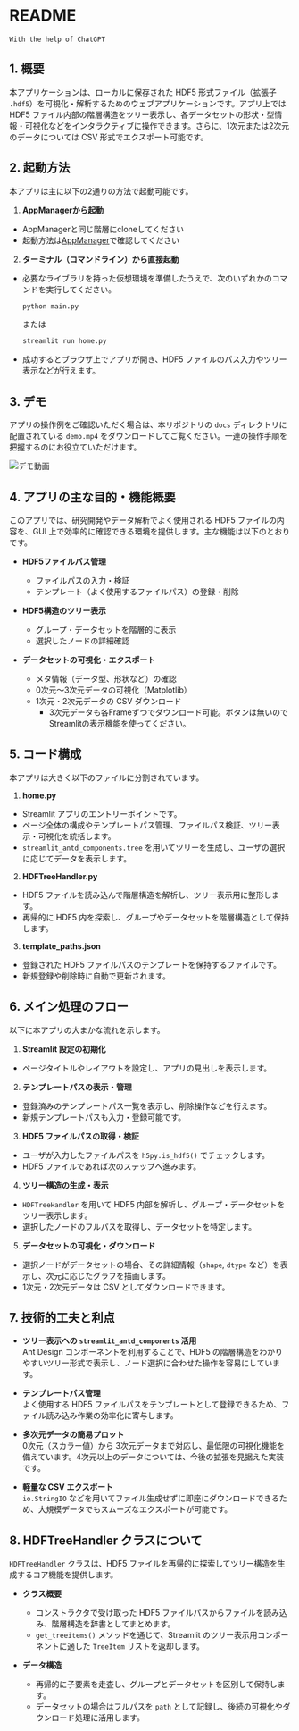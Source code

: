 # README

`With the help of ChatGPT`

## 1. 概要
本アプリケーションは、ローカルに保存された HDF5 形式ファイル（拡張子 `.hdf5`）を可視化・解析するためのウェブアプリケーションです。アプリ上では HDF5 ファイル内部の階層構造をツリー表示し、各データセットの形状・型情報・可視化などをインタラクティブに操作できます。さらに、1次元または2次元のデータについては CSV 形式でエクスポート可能です。



## 2. 起動方法
本アプリは主に以下の2通りの方法で起動可能です。

1. **AppManagerから起動**
  - AppManagerと同じ階層にcloneしてください
  - 起動方法は[AppManager](https://github.com/ishizawa2468/AppManagerForStreamlit?tab=readme-ov-file#%E6%A6%82%E8%A6%81)で確認してください

2. **ターミナル（コマンドライン）から直接起動**
  - 必要なライブラリを持った仮想環境を準備したうえで、次のいずれかのコマンドを実行してください。
    ```bash
    python main.py
    ```
    または
    ```bash
    streamlit run home.py
    ```
  - 成功するとブラウザ上でアプリが開き、HDF5 ファイルのパス入力やツリー表示などが行えます。



## 3. デモ
アプリの操作例をご確認いただく場合は、本リポジトリの `docs` ディレクトリに配置されている `demo.mp4` をダウンロードしてご覧ください。一連の操作手順を把握するのにお役立ていただけます。

![デモ動画](docs/demo.gif)

## 4. アプリの主な目的・機能概要
このアプリでは、研究開発やデータ解析でよく使用される HDF5 ファイルの内容を、GUI 上で効率的に確認できる環境を提供します。主な機能は以下のとおりです。

- **HDF5ファイルパス管理**
  - ファイルパスの入力・検証
  - テンプレート（よく使用するファイルパス）の登録・削除

- **HDF5構造のツリー表示**
  - グループ・データセットを階層的に表示
  - 選択したノードの詳細確認

- **データセットの可視化・エクスポート**
  - メタ情報（データ型、形状など）の確認
  - 0次元～3次元データの可視化（Matplotlib）
  - 1次元・2次元データの CSV ダウンロード
    - 3次元データも各Frameずつでダウンロード可能。ボタンは無いのでStreamlitの表示機能を使ってください。



## 5. コード構成
本アプリは大きく以下のファイルに分割されています。

1. **home.py**
  - Streamlit アプリのエントリーポイントです。
  - ページ全体の構成やテンプレートパス管理、ファイルパス検証、ツリー表示・可視化を統括します。
  - `streamlit_antd_components.tree` を用いてツリーを生成し、ユーザの選択に応じてデータを表示します。

2. **HDFTreeHandler.py**
  - HDF5 ファイルを読み込んで階層構造を解析し、ツリー表示用に整形します。
  - 再帰的に HDF5 内を探索し、グループやデータセットを階層構造として保持します。

3. **template_paths.json**
  - 登録された HDF5 ファイルパスのテンプレートを保持するファイルです。
  - 新規登録や削除時に自動で更新されます。



## 6. メイン処理のフロー
以下に本アプリの大まかな流れを示します。

1. **Streamlit 設定の初期化**
  - ページタイトルやレイアウトを設定し、アプリの見出しを表示します。

2. **テンプレートパスの表示・管理**
  - 登録済みのテンプレートパス一覧を表示し、削除操作などを行えます。
  - 新規テンプレートパスも入力・登録可能です。

3. **HDF5 ファイルパスの取得・検証**
  - ユーザが入力したファイルパスを `h5py.is_hdf5()` でチェックします。
  - HDF5 ファイルであれば次のステップへ進みます。

4. **ツリー構造の生成・表示**
  - `HDFTreeHandler` を用いて HDF5 内部を解析し、グループ・データセットをツリー表示します。
  - 選択したノードのフルパスを取得し、データセットを特定します。

5. **データセットの可視化・ダウンロード**
  - 選択ノードがデータセットの場合、その詳細情報（`shape`, `dtype` など）を表示し、次元に応じたグラフを描画します。
  - 1次元・2次元データは CSV としてダウンロードできます。



## 7. 技術的工夫と利点
- **ツリー表示への `streamlit_antd_components` 活用**  
  Ant Design コンポーネントを利用することで、HDF5 の階層構造をわかりやすいツリー形式で表示し、ノード選択に合わせた操作を容易にしています。

- **テンプレートパス管理**  
  よく使用する HDF5 ファイルパスをテンプレートとして登録できるため、ファイル読み込み作業の効率化に寄与します。

- **多次元データの簡易プロット**  
  0次元（スカラー値）から 3次元データまで対応し、最低限の可視化機能を備えています。4次元以上のデータについては、今後の拡張を見据えた実装です。

- **軽量な CSV エクスポート**  
  `io.StringIO` などを用いてファイル生成せずに即座にダウンロードできるため、大規模データでもスムーズなエクスポートが可能です。



## 8. HDFTreeHandler クラスについて
`HDFTreeHandler` クラスは、HDF5 ファイルを再帰的に探索してツリー構造を生成するコア機能を提供します。

- **クラス概要**
  - コンストラクタで受け取った HDF5 ファイルパスからファイルを読み込み、階層構造を辞書としてまとめます。
  - `get_treeitems()` メソッドを通じて、Streamlit のツリー表示用コンポーネントに適した `TreeItem` リストを返却します。

- **データ構造**
  - 再帰的に子要素を走査し、グループとデータセットを区別して保持します。
  - データセットの場合はフルパスを `path` として記録し、後続の可視化やダウンロード処理に活用します。
